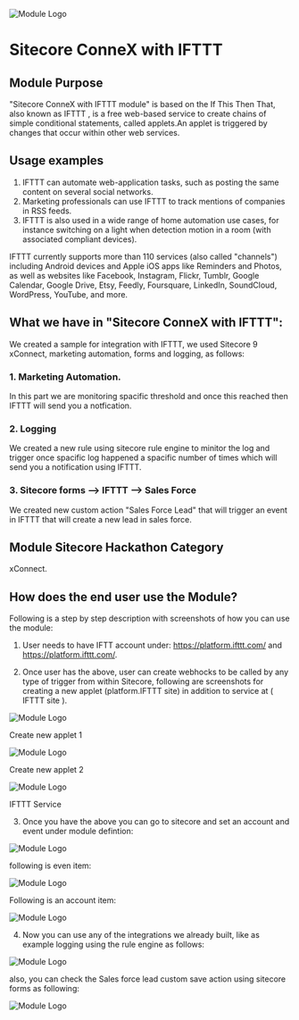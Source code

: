 ![Module Logo](documentation/images/login.png?raw=true "Module Logo")

# Sitecore ConneX with IFTTT

## Module Purpose

"Sitecore ConneX with IFTTT module" is based on the If This Then That, also known as IFTTT , is a free web-based service to create chains of simple conditional statements, called applets.An applet is triggered by changes that occur within other web services.

## Usage examples

1. IFTTT can automate web-application tasks, such as posting the same content on several social networks.
2. Marketing professionals can use IFTTT to track mentions of companies in RSS feeds.
3. IFTTT is also used in a wide range of home automation use cases, for instance switching on a light when detection motion in a room (with associated compliant devices).

IFTTT currently supports more than 110 services (also called "channels") including Android devices and Apple iOS apps like Reminders and Photos, as well as websites like Facebook, Instagram, Flickr, Tumblr, Google Calendar, Google Drive, Etsy, Feedly, Foursquare, LinkedIn, SoundCloud, WordPress, YouTube, and more.

## What we have in "Sitecore ConneX with IFTTT":

We created a sample for integration with IFTTT, we used Sitecore 9 xConnect, marketing automation, forms and logging, as follows:

### 1. Marketing Automation.

In this part we are monitoring spacific threshold and once this reached then IFTTT will send you a notfication. 


### 2. Logging

We created a new rule using sitecore rule engine to minitor the log and trigger once spacific log happened a spacific number of times which will send you a notification using IFTTT.


### 3. Sitecore forms --> IFTTT --> Sales Force

We created new custom action "Sales Force Lead" that will trigger an event in IFTTT that will create a new lead in sales force. 


## Module Sitecore Hackathon Category

xConnect.

## How does the end user use the Module?

Following is a step by step description with screenshots of how you can use the module:

1. User needs to have IFTT account under: https://platform.ifttt.com/ and https://platform.ifttt.com/.

2. Once user has the above, user can create webhocks to be called by any type of trigger from within Sitecore, following are screenshots for creating a new applet (platform.IFTTT site) in addition to service at ( IFTTT site ).


![Module Logo](documentation/images/IFTTT_Platform_New_Applet.png?raw=true "IFTTT_Platform_New_Applet")

Create new applet 1

![Module Logo](documentation/images/Create_New_Applet.png?raw=true "Create_New_Applet")

Create new applet 2

![Module Logo](documentation/images/IFTTT_Service.png?raw=true "IFTTT_Service")

IFTTT Service

3. Once you have the above you can go to sitecore and set an account and event under module defintion:

![Module Logo](documentation/images/System_Modules_IFTTT.png?raw=true "System_Modules_IFTTT")

following is even item:

![Module Logo](documentation/images/System_Modules_Accounts_Account.png?raw=true "System_Modules_Accounts_Account")

Following is an account item:


![Module Logo](documentation/images/System_Modules_Accounts_Account.png?raw=true "System_Modules_Accounts_Account")


4. Now you can use any of the integrations we already built, like as example logging using the rule engine as follows:

![Module Logo](documentation/images/System_Modules_IFTTT_Logging.png?raw=true "System_Modules_IFTTT_Logging")

also, you can check the Sales force lead custom save action using sitecore forms as following:

![Module Logo](documentation/images/Custom_Save_Action.png?raw=true "custom save action")






